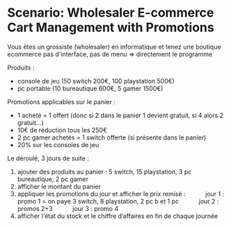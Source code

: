 ﻿# Scenario:  Wholesaler E-commerce Cart Management with Promotions
Vous êtes un grossiste (wholesaler) en informatique et tenez une boutique ecommerce
pas d'interface, pas de menu => directement le programme

Produits :
- console de jeu (50 switch 200€, 100 playstation 500€)
- pc portable (10 bureautique 600€, 5 gamer 1500€)

Promotions applicables sur le panier :
- 1 acheté = 1 offert (donc si 2 dans le panier 1 devient gratuit, si 4 alors 2 gratuit...)
- 10€ de réduction tous les 250€
- 2 pc gamer achetés = 1 switch offerte (si présente dans le panier)
- 20% sur les consoles de jeu 

Le déroulé, 3 jours de suite :
1. ajouter des produits au panier : 5 switch, 15 playstation, 3 pc bureautique, 2 pc gamer
2. afficher le montant du panier
3. appliquer les promotions du jour et afficher le prix remisé :
      jour 1 : promo 1 = on paye 3 switch, 8 playstation, 2 pc b et 1 pc
      jour 2 : promos 2+3
      jour 3 : promo 4
4. afficher l'état du stock et le chiffre d’affaires en fin de chaque journée
